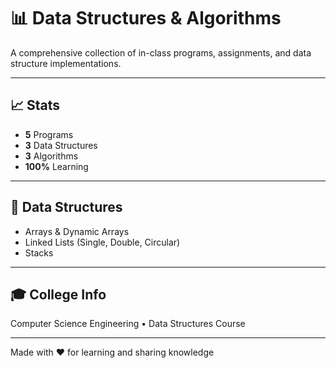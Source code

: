 # 📊 Data Structures & Algorithms

A comprehensive collection of in-class programs, assignments, and data structure implementations.

---

## 📈 Stats

- **5** Programs  
- **3** Data Structures  
- **3** Algorithms  
- **100%** Learning

---

## 📁 Data Structures

- Arrays & Dynamic Arrays  
- Linked Lists (Single, Double, Circular)  
- Stacks
---

## 🎓 College Info

Computer Science Engineering • Data Structures Course

---

Made with ❤️ for learning and sharing knowledge
